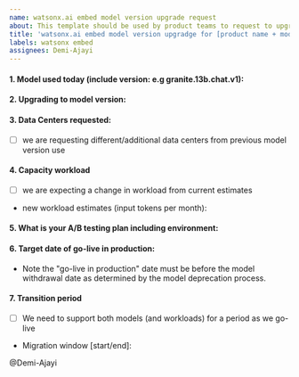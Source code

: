```yaml
---
name: watsonx.ai embed model version upgrade request
about: This template should be used by product teams to request to upgrade to a newer version of a model hosted on watsonx.ai 
title: 'watsonx.ai embed model version upgradge for [product name + model version]'
labels: watsonx embed
assignees: Demi-Ajayi 
---
```


#### 1. Model used today (include version: e.g granite.13b.chat.v1):

#### 2. Upgrading to model version:  

#### 3. Data Centers requested:

- [ ] we are requesting different/additional data centers from previous model version use

#### 4. Capacity workload

- [ ] we are expecting a change in workload from current estimates
- new workload estimates (input tokens per month):

#### 5. What is your A/B testing plan including environment:

#### 6. Target date of go-live in production:

- Note the "go-live in production" date must be before the model  withdrawal date as determined by the model deprecation process.

#### 7. Transition period

- [ ] We need to support both models (and workloads) for a period as we go-live
- Migration window [start/end]:

@Demi-Ajayi
